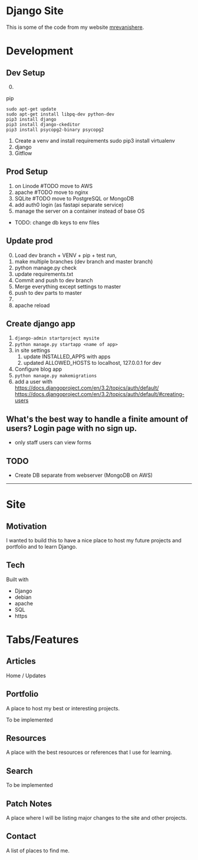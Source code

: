 # Django Site
This is some of the code from my website [mrevanishere](https://mrevanishere.com).


# Development
## Dev Setup
0. 
pip
```
sudo apt-get update
sudo apt-get install libpq-dev python-dev
pip3 install django
pip3 install django-ckeditor
pip3 install psycopg2-binary psycopg2
```
1. Create a venv and install requirements
    sudo pip3 install virtualenv
2. django
3. Gitflow

## Prod Setup
1. on Linode #TODO move to AWS
2. apache #TODO move to nginx
3. SQLite #TODO move to PostgreSQL or MongoDB
4. add auth0 login (as fastapi separate service)
5. manage the server on a container instead of base OS
* TODO: change db keys to env files


## Update prod
0. Load dev branch + VENV + pip + test run,
1. make multiple branches (dev branch and master branch)
2. python manage.py check
3. update requirements.txt
4. Commit and push to dev branch
5. Merge everything except settings to master
6. push to dev parts to master
7. 
8. apache reload

## Create django app
1. `django-admin startproject mysite`
2. `python manage.py startapp <name of app>`
3. in site settings
    1. update INSTALLED_APPS with apps
    2. updated ALLOWED_HOSTS to localhost, 127.0.0.1 for dev 
4. Configure blog app
5. `python manage.py makemigrations`
6. add a user with 
    https://docs.djangoproject.com/en/3.2/topics/auth/default/
    https://docs.djangoproject.com/en/3.2/topics/auth/default/#creating-users

## What's the best way to handle a finite amount of users? Login page with no sign up.
* only staff users can view forms

## TODO
* Create DB separate from webserver (MongoDB on AWS)












---
# Site

## Motivation
I wanted to build this to have a nice place to host my future projects and portfolio and to learn Django.

## Tech
Built with
* Django
* debian
* apache
* SQL
* https


# Tabs/Features
## Articles
Home / Updates
## Portfolio
A place to host my best or interesting projects.

To be implemented
## Resources
A place with the best resources or references that I use for learning.
## Search
To be implemented
## Patch Notes
A place where I will be listing major changes to the site and other projects.
## Contact
A list of places to find me.
